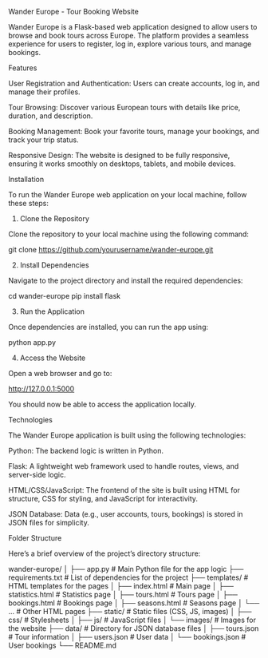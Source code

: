 Wander Europe - Tour Booking Website

Wander Europe is a Flask-based web application designed to allow users to browse and book tours across Europe. The platform provides a seamless experience for users to register, log in, explore various tours, and manage bookings.

Features

User Registration and Authentication: Users can create accounts, log in, and manage their profiles.

Tour Browsing: Discover various European tours with details like price, duration, and description.

Booking Management: Book your favorite tours, manage your bookings, and track your trip status.

Responsive Design: The website is designed to be fully responsive, ensuring it works smoothly on desktops, tablets, and mobile devices.

Installation

To run the Wander Europe web application on your local machine, follow these steps:

1. Clone the Repository

Clone the repository to your local machine using the following command:

git clone https://github.com/yourusername/wander-europe.git

2. Install Dependencies

Navigate to the project directory and install the required dependencies:

cd wander-europe
pip install flask

3. Run the Application

Once dependencies are installed, you can run the app using:

python app.py

4. Access the Website

Open a web browser and go to:

http://127.0.0.1:5000


You should now be able to access the application locally.

Technologies

The Wander Europe application is built using the following technologies:

Python: The backend logic is written in Python.

Flask: A lightweight web framework used to handle routes, views, and server-side logic.

HTML/CSS/JavaScript: The frontend of the site is built using HTML for structure, CSS for styling, and JavaScript for interactivity.

JSON Database: Data (e.g., user accounts, tours, bookings) is stored in JSON files for simplicity.

Folder Structure

Here’s a brief overview of the project’s directory structure:

wander-europe/
│
├── app.py            # Main Python file for the app logic
├── requirements.txt  # List of dependencies for the project
├── templates/        # HTML templates for the pages
│   ├── index.html    # Main page
│   ├── statistics.html  # Statistics page
│   ├── tours.html    # Tours page
│   ├── bookings.html # Bookings page
│   ├── seasons.html  # Seasons page
│   └── ...           # Other HTML pages
├── static/           # Static files (CSS, JS, images)
│   ├── css/          # Stylesheets
│   ├── js/           # JavaScript files
│   └── images/       # Images for the website
├── data/             # Directory for JSON database files
│   ├── tours.json    # Tour information
│   ├── users.json    # User data
│   └── bookings.json # User bookings
└── README.md   
